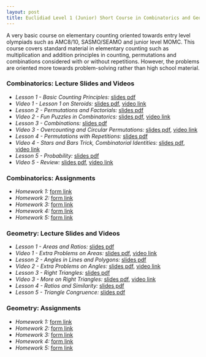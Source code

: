 ```yaml
---
layout: post
title: Euclidiad Level 1 (Junior) Short Course in Combinatorics and Geometry
---
```

A very basic course on elementary counting oriented towards entry level olympiads 
such as AMC8/10, SASMO/SEAMO and junior level MOMC. This course covers standard material 
in elementary counting such as multiplication and addition principles in counting, permutations 
and combinations considered with or without repetitions. However, the problems are 
oriented more towards problem-solving rather than high school material.

### Combinatorics: Lecture Slides and Videos
- *Lesson 1 - Basic Counting Principles:* [slides pdf](/files/teaching/euclidiad-level-one/lesson1%20-%20basic%20principles.pdf)
- *Video 1 - Lesson 1 on Steroids:* [slides pdf](/files/teaching/euclidiad-level-one/video1%20-%20lesson%201%20on%20steroids.pdf), [video link](https://youtu.be/Qalo2BRBKP0)
- *Lesson 2 - Permutations and Factorials:* [slides pdf](/files/teaching/euclidiad-level-one/lesson2%20-%20permutation%20factorial.pdf)
- *Video 2 - Fun Puzzles in Combinatorics:* [slides pdf](/files/teaching/euclidiad-level-one/video2%20-%20fun%20puzzles.pdf), [video link](https://youtu.be/OoBCnDmI7mo)
- *Lesson 3 - Combinations:* [slides pdf](/files/teaching/euclidiad-level-one/lesson3%20-%20combination.pdf)
- *Video 3 - Overcounting and Circular Permutations:* [slides pdf](/files/teaching/euclidiad-level-one/video3%20-%20overcounting%20circular.pdf), [video link](https://youtu.be/nKdbldQsfDk)
- *Lesson 4 - Permutations with Repetitions:* [slides pdf](/files/teaching/euclidiad-level-one/lesson4%20-%20repetitions.pdf)
- *Video 4 - Stars and Bars Trick, Combinatorial Identities:* [slides pdf](/files/teaching/euclidiad-level-one/video4%20-%20starsbars%20and%20identities.pdf), [video link](https://www.youtube.com/watch?v=p-iVmI1rU9k)
- *Lesson 5 - Probability:* [slides pdf](/files/teaching/euclidiad-level-one/lesson5%20-%20probability.pdf)
- *Video 5 - Review:* [slides pdf](/files/teaching/euclidiad-level-one/video5%20-%20review.pdf), [video link](https://youtu.be/V1gmVRIeILo)

### Combinatorics: Assignments
- *Homework 1:* [form link](https://forms.gle/mjFfSJ3KiKfueBtMA)
- *Homework 2:* [form link](https://forms.gle/T4EJLgyvvDQDVnbg8)
- *Homework 3:* [form link](https://forms.gle/zoXQMXYbCynT1XPXA)
- *Homework 4:* [form link](https://forms.gle/m7WcmbTew6VE7ZQD8)
- *Homework 5:* [form link](https://forms.gle/2oscwCNTaWQuoMQ98)

### Geometry: Lecture Slides and Videos
- *Lesson 1 - Areas and Ratios:* [slides pdf](/files/teaching/euclidiad-level-one/lesson1-area.pdf)
- *Video 1 - Extra Problems on Areas:* [slides pdf](/files/teaching/euclidiad-level-one/video1-extra-area.pdf), [video link](https://youtu.be/XumyTWNKPJk)
- *Lesson 2 - Angles in Lines and Polygons:* [slides pdf](/files/teaching/euclidiad-level-one/lesson2-angle.pdf)
- *Video 2 - Extra Problems on Angles:* [slides pdf](/files/teaching/euclidiad-level-one/video2-extra-angle.pdf), [video link](https://youtu.be/zg9myxBuA2E)
- *Lesson 3 - Right Triangles:* [slides pdf](/files/teaching/euclidiad-level-one/lesson3-pythagoras.pdf)
- *Video 3 - More on Right Triangles:* [slides pdf](/files/teaching/euclidiad-level-one/video3-extra-pythagoras.pdf), [video link](https://www.youtube.com/watch?v=0ZOc27sCfLo)
- *Lesson 4 - Ratios and Similarity:* [slides pdf](/files/teaching/euclidiad-level-one/lesson4-ratio.pdf)
- *Lesson 5 - Triangle Congruence:* [slides pdf](/files/teaching/euclidiad-level-one/lesson5-congruence.pdf)

### Geometry: Assignments
- *Homework 1:* [form link](https://forms.gle/TTyTJrm5gwQtDpcG7)
- *Homework 2:* [form link](https://forms.gle/RGrk9fyCoKCxdKA58)
- *Homework 3:* [form link](https://forms.gle/bDahALxvaguoK1RRA)
- *Homework 4:* [form link](https://forms.gle/59KvkU3QexnpPHCx7)
- *Homework 5:* [form link](https://forms.gle/yzMzhENyAqVLkfaE8)